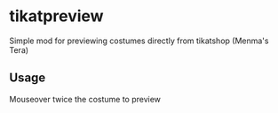 # tikatpreview
Simple mod for previewing costumes directly from tikatshop (Menma's Tera)
## Usage
Mouseover twice the costume to preview
